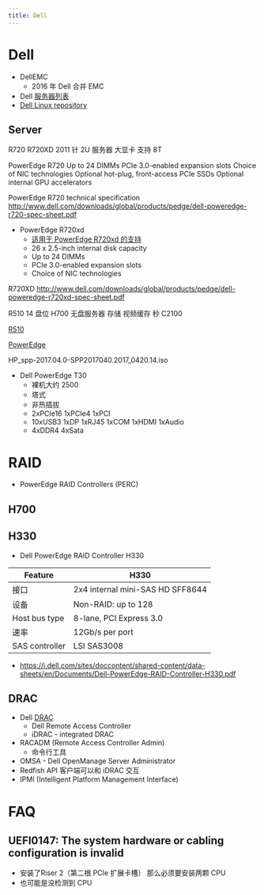 ```yaml
---
title: Dell
---
```


# Dell

- DellEMC
  - 2016 年 Dell 合并 EMC
- Dell [服务器列表](https://en.wikipedia.org/wiki/List_of_Dell_PowerEdge_Servers)
- [Dell Linux repository](https://linux.dell.com/repo/hardware/)

## Server

R720 R720XD 2011 针 2U 服务器 大显卡 支持 8T

PowerEdge R720
Up to 24 DIMMs
PCIe 3.0-enabled expansion
slots
Choice of NIC technologies
Optional hot-plug, front-access PCIe SSDs
Optional internal GPU accelerators

PowerEdge R720 technical specification
http://www.dell.com/downloads/global/products/pedge/dell-poweredge-r720-spec-sheet.pdf

- PowerEdge R720xd
  - [适用于 PowerEdge R720xd 的支持](http://www.dell.com/support/home/cn/zh/cnbsd1/product-support/servicetag/5p8mgz1/drivers)
  - 26 x 2.5-inch internal disk capacity
  - Up to 24 DIMMs
  - PCIe 3.0-enabled expansion slots
  - Choice of NIC technologies

R720XD
http://www.dell.com/downloads/global/products/pedge/dell-poweredge-r720xd-spec-sheet.pdf

R510 14 盘位 H700 无盘服务器 存储 视频缓存 秒 C2100

[R510](http://www.dell.com/en-us/work/shop/povw/poweredge-r510)

[PowerEdge](https://dell.com/PowerEdge)

HP_spp-2017.04.0-SPP2017040.2017_0420.14.iso

- Dell PowerEdge T30
  - 裸机大约 2500
  - 塔式
  - 非热插拔
  - 2xPCIe16 1xPCIe4 1xPCI
  - 10xUSB3 1xDP 1xRJ45 1xCOM 1xHDMI 1xAudio
  - 4xDDR4 4xSata

# RAID

- PowerEdge RAID Controllers (PERC)

## H700

<!-- - PERC H700 H800 [完全手册](http://zh.community.dell.com/support_forums/poweredge/w/wiki/492.perc-h700-h800) -->

## H330

- Dell PowerEdge RAID Controller H330

| Feature        | H330                             |
| -------------- | -------------------------------- |
| 接口           | 2x4 internal mini-SAS HD SFF8644 |
| 设备           | Non-RAID: up to 128              |
| Host bus type  | 8-lane, PCI Express 3.0          |
| 速率           | 12Gb/s per port                  |
| SAS controller | LSI SAS3008                      |

- https://i.dell.com/sites/doccontent/shared-content/data-sheets/en/Documents/Dell-PowerEdge-RAID-Controller-H330.pdf

## DRAC

- Dell [DRAC](https://en.wikipedia.org/wiki/Dell_DRAC)
  - Dell Remote Access Controller
  - iDRAC - integrated DRAC
- RACADM (Remote Access Controller Admin)
  - 命令行工具
- OMSA - Dell OpenManage Server Administrator
- Redfish API 客户端可以和 iDRAC 交互
- IPMI (Intelligent Platform Management Interface)

# FAQ

## UEFI0147: The system hardware or cabling configuration is invalid

- 安装了Riser 2（第二根 PCIe 扩展卡槽） 那么必须要安装两颗 CPU
- 也可能是没检测到 CPU
